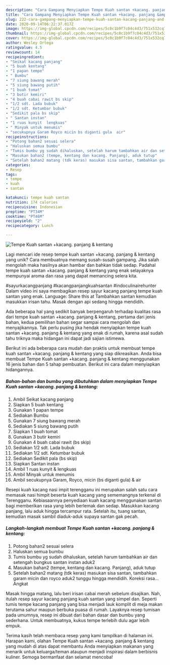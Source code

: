 ```yaml
---
description: "Cara Gampang Menyiapkan Tempe Kuah santan +kacang. panjang &amp;amp; kentang yang Enak Banget"
title: "Cara Gampang Menyiapkan Tempe Kuah santan +kacang. panjang &amp;amp; kentang yang Enak Banget"
slug: 222-cara-gampang-menyiapkan-tempe-kuah-santan-kacang-panjang-and-amp-kentang-yang-enak-banget
date: 2020-09-14T06:22:37.017Z
image: https://img-global.cpcdn.com/recipes/5c0c1b9f7c04c4d3/751x532cq70/tempe-kuah-santan-kacang-panjang-kentang-foto-resep-utama.jpg
thumbnail: https://img-global.cpcdn.com/recipes/5c0c1b9f7c04c4d3/751x532cq70/tempe-kuah-santan-kacang-panjang-kentang-foto-resep-utama.jpg
cover: https://img-global.cpcdn.com/recipes/5c0c1b9f7c04c4d3/751x532cq70/tempe-kuah-santan-kacang-panjang-kentang-foto-resep-utama.jpg
author: Wesley Ortega
ratingvalue: 4.5
reviewcount: 14
recipeingredient:
- "Seikat kacang panjang"
- "5 buah kentang"
- "1 papan tempe"
- " Bumbu"
- "7 siung bawang merah"
- "5 siung bawang putih"
- "1 buah tomat"
- "3 butir kemiri"
- "4 buah cabai rawit bs skip"
- "1/2 sdt. Lada bubuk"
- "1/2 sdt. Ketumbar bubuk"
- "Sedikit pala bs skip"
- " Santan instan"
- "1 ruas kunyit  lengkuas"
- " Minyak untuk menumis"
- "secukupnya Garam Royco micin bs diganti gula  air"
recipeinstructions:
- "Potong bahan2 sesuai selera"
- "Haluskan semua bumbu"
- "Tumis bumbu yg sudah dihaluskan, setelah harum tambahkan air dan setengah bungkus santan instan aduk2"
- "Masukan bahan2 (tempe, kentang dan kacang. Panjang), aduk tutup"
- "Setelah bahan2 matang (tdk keras) masukan sisa santan, tambahkan garam micin dan royco aduk2 tunggu hingga mendidih. Koreksi rasa... Angkat"
categories:
- Resep
tags:
- tempe
- kuah
- santan

katakunci: tempe kuah santan 
nutrition: 174 calories
recipecuisine: Indonesian
preptime: "PT34M"
cooktime: "PT46M"
recipeyield: "2"
recipecategory: Lunch

---
```



![Tempe Kuah santan +kacang. panjang &amp; kentang](https://img-global.cpcdn.com/recipes/5c0c1b9f7c04c4d3/751x532cq70/tempe-kuah-santan-kacang-panjang-kentang-foto-resep-utama.jpg)

Lagi mencari ide resep tempe kuah santan +kacang. panjang &amp; kentang yang unik? Cara membuatnya memang susah-susah gampang. Jika salah mengolah maka hasilnya akan hambar dan bahkan tidak sedap. Padahal tempe kuah santan +kacang. panjang &amp; kentang yang enak selayaknya mempunyai aroma dan rasa yang dapat memancing selera kita.

#sayurkacangpanjang #kacangpanjangkuahsantan #indoculinairehunter Dalam video ini saya membagikan resep sayur kacang panjang tempe kuah santan yang enak. Language: Share this at Tambahkan santan kemudian masukkan irisan tahu. Masak dengan api sedang hingga mendidih.

Ada beberapa hal yang sedikit banyak berpengaruh terhadap kualitas rasa dari tempe kuah santan +kacang. panjang &amp; kentang, pertama dari jenis bahan, kedua pemilihan bahan segar sampai cara mengolah dan menyajikannya. Tak perlu pusing jika hendak menyiapkan tempe kuah santan +kacang. panjang &amp; kentang yang enak di rumah, karena asal sudah tahu triknya maka hidangan ini dapat jadi sajian istimewa.


Berikut ini ada beberapa cara mudah dan praktis untuk membuat tempe kuah santan +kacang. panjang &amp; kentang yang siap dikreasikan. Anda bisa membuat Tempe Kuah santan +kacang. panjang &amp; kentang menggunakan 16 jenis bahan dan 5 tahap pembuatan. Berikut ini cara dalam menyiapkan hidangannya.

<!--inarticleads1-->

##### Bahan-bahan dan bumbu yang dibutuhkan dalam menyiapkan Tempe Kuah santan +kacang. panjang &amp; kentang:

1. Ambil Seikat kacang panjang
1. Siapkan 5 buah kentang
1. Gunakan 1 papan tempe
1. Sediakan  Bumbu
1. Gunakan 7 siung bawang merah
1. Sediakan 5 siung bawang putih
1. Siapkan 1 buah tomat
1. Gunakan 3 butir kemiri
1. Gunakan 4 buah cabai rawit (bs skip)
1. Sediakan 1/2 sdt. Lada bubuk
1. Sediakan 1/2 sdt. Ketumbar bubuk
1. Sediakan Sedikit pala (bs skip)
1. Siapkan  Santan instan
1. Ambil 1 ruas kunyit &amp; lengkuas
1. Ambil  Minyak untuk menumis
1. Ambil secukupnya Garam, Royco, micin (bs diganti gula) &amp; air


Resepi kuah kacang nasi impit terengganu ini merupakan salah satu cara memasak nasi himpit beserta kuah kacang yang sememangnya terkenal di Terengganu. Kebiasaannya penyediaan kuah kacang menggunakan santan bagi memberikan rasa yang lebih berlemak dan sedap. Masukkan kacang panjang, lalu aduk hingga tercampur rata. Setelah itu, tuang santan, kemudian masak sambil diaduk-aduk supaya santan gak pecah. 

<!--inarticleads2-->

##### Langkah-langkah membuat Tempe Kuah santan +kacang. panjang &amp; kentang:

1. Potong bahan2 sesuai selera
1. Haluskan semua bumbu
1. Tumis bumbu yg sudah dihaluskan, setelah harum tambahkan air dan setengah bungkus santan instan aduk2
1. Masukan bahan2 (tempe, kentang dan kacang. Panjang), aduk tutup
1. Setelah bahan2 matang (tdk keras) masukan sisa santan, tambahkan garam micin dan royco aduk2 tunggu hingga mendidih. Koreksi rasa... Angkat


Masak hingga matang, lalu beri irisan cabai merah sebelum disajikan. Nah, itulah resep sayur kacang panjang kuah santan yang simpel dan. Seperti tumis tempe kacang panjang yang bisa menjadi lauk komplit di meja makan terutama sahur maupun berbuka puasa di rumah. Layaknya resep tumisan pada umumnya, resep ini dibuat dari bahan dasar dan bumbu yang sederhana. Untuk membuatnya, kukus tempe terlebih dulu agar lebih empuk. 

Terima kasih telah membaca resep yang kami tampilkan di halaman ini. Harapan kami, olahan Tempe Kuah santan +kacang. panjang &amp; kentang yang mudah di atas dapat membantu Anda menyiapkan makanan yang menarik untuk keluarga/teman ataupun menjadi inspirasi dalam berbisnis kuliner. Semoga bermanfaat dan selamat mencoba!
